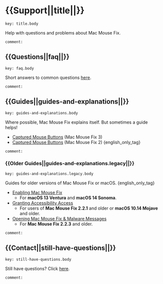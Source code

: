 # {{Support||title||}}

```
key: title.body
```

Help with questions and problems about Mac Mouse Fix.

```
comment:
```

## {{Questions||faq||}}

```
key: faq.body
```
Short answers to common questions [here](<{language_root}Readme.md#questions>).
```
comment:
```

## {{Guides||guides-and-explanations||}}

```
key: guides-and-explanations.body
```

Where possible, Mac Mouse Fix explains itself.
But sometimes a guide helps!

- [Captured Mouse Buttons](<{language_root}Help/Guides/Captured Buttons (Mac Mouse Fix 3).md>) (Mac Mouse Fix 3)
- [Captured Mouse Buttons](<{language_root}Help/Guides/Captured Buttons (Mac Mouse Fix 2).md>) (Mac Mouse Fix 2) {english_only_tag}


```
comment:
```

### {{Older Guides||guides-and-explanations.legacy||}}

```
key: guides-and-explanations.legacy.body
```

Guides for older versions of Mac Mouse Fix or macOS. {english_only_tag}

- [Enabling Mac Mouse Fix](<{language_root}Help/Legacy Guides/Enabling Mac Mouse Fix.md>)
    - For **macOS 13 Ventura** and **macOS 14 Sonoma**.
- [Granting Accessibility Access](<{language_root}Help/Legacy Guides/Granting Accessibility Access.md>) 
    - For users of **Mac Mouse Fix 2.2.1** and older or **macOS 10.14 Mojave** and older.
- [Opening Mac Mouse Fix & Malware Messages](<{language_root}Help/Legacy Guides/Opening Mac Mouse Fix & Malware Messages.md>) 
    - For **Mac Mouse Fix 2.2.3** and older.

```
comment:
```

## {{Contact||still-have-questions||}}


```
key: still-have-questions.body
```
Still have questions? Click [here](https://redirect.macmousefix.com/?locale={locale_code}&target=mmf-feedback-help-content).
```
comment:
```

<!--
[Aug 2025] We thought about having a section here saying:
    "Only available in {{english_only_tag_2}} – but feel free to write in your language!"

... But I decided to omit that, since this link isn't really about the 'content' which the user may not want to click on if they can't understand the language, but just about reaching out. Also, we plan to localize the form at some point, so it being "English only" is temporary.
-->

<!-- Could mention that if they open an Issue others might help them ... But except for very widespread issues that's unlikely. So maybe bad to set high expectations? -->

<!--
- [Send me an Email](https://redirect.macmousefix.com/?locale={locale_code}&target=mailto-noah)
-->


<!-- Ideas: 
    - [Jul 2025] Apple support docs just have thumbs up thumbs down at the bottom and if you click thumbs down you get a text box to enter feedback. That's kinda nice. 
    - GitHub docs has a 'Submit a pull request' link at the bottom that takes you directly to the template file for the support doc on GitHub... I think our audience is not technical enough for that? I looked at some random doc on GitHub and the commit history was all GitHub employees... This seems unlikely to work.
    - GitHub docs have a 'Ask the community' link at the bottom, but that's what we had with GitHub Discussions for years and it didn't work.

    - Maybe make it a form: "I Still Have Questions After Viewing Help Content!\n\nWhat questions do you still have?\n\n(Please fill in here)
        - This would actually be easier to make by prefilling an email instead updating Feedback Assistant. Maybe we could make it a prefilled email for now, and later update. Maybe funnel through redirect.macmousefix.com to make it (slightly) easier to update later?
-->
